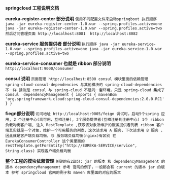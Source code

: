 **springcloud 工程说明文档**


**eureka-register-center 部分说明**
`使用不同配置文件来启动springboot
执行顺序 
java -jar eureka-register-center-1.0.war --spring.profiles.active=one
java -jar eureka-register-center-1.0.war --spring.profiles.active=two
然后访问管理页面
http://localhost:8081  http://localhost:8082`


**eureka-service 服务提供者 部分说明**
`执行顺序
java -jar eureka-service-1.0.war --spring.profiles.active=one
java -jar eureka-service-1.0.war --spring.profiles.active=two
`

**eureka-service-consumer 也就是 ribbon 部分说明**
`http://localhost:9000/consumer
`

**consul 说明**
`页面管理 http://localhost:8500
consul 模块里面的依赖管理 spring-cloud-consul-dependencies 与其他模块的 spring-cloud-dependencies 不一样
猜测是 consul 与 spring-cloud 不是同一套环境，只是 spring-cloud 集成了 consul 
dependencyManagement {
    imports {
        mavenBom 'org.springframework.cloud:spring-cloud-consul-dependencies:2.0.0.RC1'
    }
}`

**fiegn部分说明**
`访问地址
http://localhost:9005/feign
调试时，启动5个spring 应用, 2 个注册中心(高可用，互相注册), 2个服务提供者(互相注册到注册中心)
1个 ribbon 负载均衡客户端, 注入 RestTemplate ,获取该对象所维护的服务提供者列表
ribbon 客户端其实就是一个对象，维护一个可用服务的列表，这次请求用 A 服务，下次请求用 B 服务
，因此就是客户端负载均衡，与 服务端负载均衡(nginx)有区别
在 EurekaConsumerController 这个类里面的 
restTemplate.getForEntity("http://EUREKA-SERVICE/service", String.class)
实现客户端负载均衡`


**整个工程的模块依赖管理**
`关键的有2部分: jar 的版本 和 dependencyManagement 的版本
dependencyManagement 参考 官网的例子，一般都会有 current 的版本
jar 的版本 参考 springcloud 官网的例子和 maven 库里面的对应的版本`





